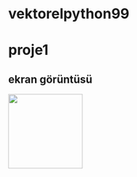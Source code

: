 # vektorelpython99
# proje1
## ekran görüntüsü 


<img height="150" src="resim/Ekran görüntüsü 2025-07-23 215321.png">
